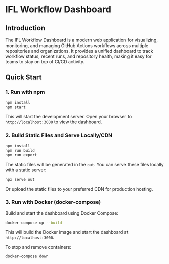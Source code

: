 
# IFL Workflow Dashboard

## Introduction

The IFL Workflow Dashboard is a modern web application for visualizing, monitoring, and managing GitHub Actions workflows across multiple repositories and organizations. It provides a unified dashboard to track workflow status, recent runs, and repository health, making it easy for teams to stay on top of CI/CD activity.

## Quick Start

### 1. Run with npm

```bash
npm install
npm start
```
This will start the development server. Open your browser to `http://localhost:3000` to view the dashboard.

### 2. Build Static Files and Serve Locally/CDN

```bash
npm install
npm run build
npm run export
```
The static files will be generated in the `out`. You can serve these files locally with a static server:

```bash
npx serve out
```
Or upload the static files to your preferred CDN for production hosting.

### 3. Run with Docker (docker-compose)

Build and start the dashboard using Docker Compose:

```bash
docker-compose up --build
```
This will build the Docker image and start the dashboard at `http://localhost:3000`.

To stop and remove containers:

```bash
docker-compose down
```
